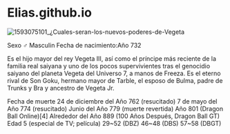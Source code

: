 # Elias.github.io




![1593075101_¿Cuales-seran-los-nuevos-poderes-de-Vegeta](https://user-images.githubusercontent.com/90352725/135015197-e7e2201f-6509-4545-a39c-340bbbe4d66e.jpeg)

Sexo
♂ Masculin
Fecha de nacimiento:Año 732

Es el hijo mayor del rey Vegeta III, así como el príncipe más reciente de la familia real saiyana y uno de los pocos supervivientes tras el genocidio saiyano del planeta Vegeta del Universo 7, a manos de Freeza. Es el eterno rival de Son Goku, hermano mayor de Tarble, el esposo de Bulma, padre de Trunks y Bra y ancestro de Vegeta Jr.

Fecha de muerte
24 de diciembre del Año 762 (resucitado)
7 de mayo del Año 774 (resucitado)
Junio del Año 779 (muerte revertida)
Año 801 (Dragon Ball Online)[4]
Alrededor del Año 889 (100 Años Después, Dragon Ball GT)
Edad
5 (especial de TV; película)
29~52 (DBZ)
46~48 (DBS)
57~58 (DBGT)
  
